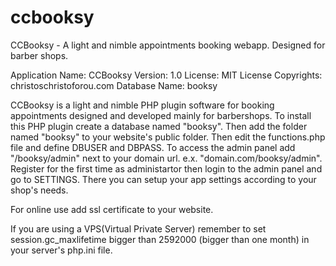 # ccbooksy
CCBooksy - A light and nimble appointments booking webapp. Designed for barber shops.

Application Name: CCBooksy
Version: 1.0
License: MIT License
Copyrights: christoschristoforou.com
Database Name: booksy

CCBooksy is a light and nimble PHP plugin software for booking appointments designed and developed mainly for barbershops.
To install this PHP plugin create a database named "booksy". Then add the folder named "booksy" to your website's public folder. Then edit the functions.php file and define DBUSER and DBPASS. 
To access the admin panel add "/booksy/admin" next to your domain url. e.x. "domain.com/booksy/admin".
Register for the first time as administartor then login to the admin panel and go to SETTINGS. There you can setup your app settings according to your shop's needs.

For online use add ssl certificate to your website.

If you are using a VPS(Virtual Private Server) remember to set session.gc_maxlifetime bigger than 2592000 (bigger than one month) in your server's php.ini file. 
